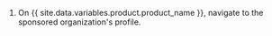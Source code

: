 1. On {{ site.data.variables.product.product_name }}, navigate to the sponsored organization's profile.
